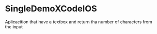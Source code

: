 # SingleDemoXCodeIOS

Aplicacition that have a textbox and return tha number of characters from the input
